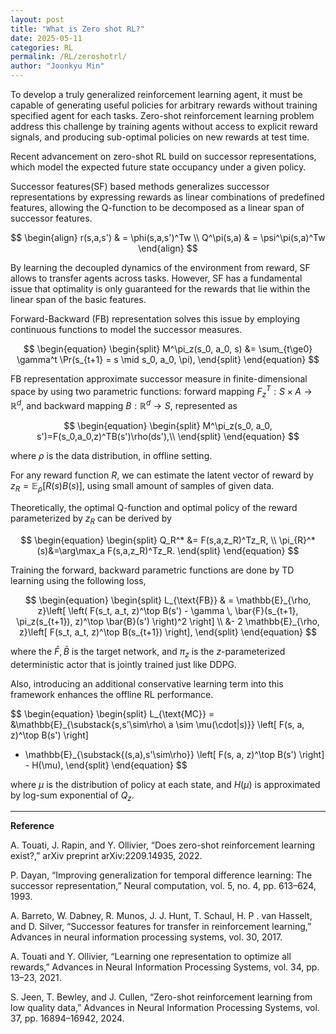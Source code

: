 ```yaml
---
layout: post
title: "What is Zero shot RL?"
date: 2025-05-11
categories: RL
permalink: /RL/zeroshotrl/
author: "Joonkyu Min"
---
```



To develop a truly generalized reinforcement learning agent, it must be capable of generating useful policies for arbitrary rewards without training specified agent for each tasks.
Zero-shot reinforcement learning problem address this challenge by training agents without access to explicit reward signals, and producing sub-optimal policies on new rewards at test time.

Recent advancement on zero-shot RL build on successor representations, which model the expected future state occupancy under a given policy.

Successor features(SF) based methods generalizes successor representations by expressing rewards as linear combinations of predefined features, allowing the Q-function to be decomposed as a linear span of successor features.

$$
\begin{align}
r(s,a,s') & = \phi(s,a,s')^Tw \\
Q^\pi(s,a) & = \psi^\pi(s,a)^Tw
\end{align}
$$

By learning the decoupled dynamics of the environment from reward, SF allows to transfer agents across tasks.
However, SF has a fundamental issue that optimality is only guaranteed for the rewards that lie within the linear span of the basic features.

Forward-Backward (FB) representation solves this issue by employing continuous functions to model the successor measures.

$$
\begin{equation}
\begin{split}
M^\pi_z(s_0, a_0, s) &= \sum_{t\ge0} \gamma^t \Pr(s_{t+1} = s \mid s_0, a_0, \pi),
\end{split}
\end{equation}
$$

FB representation approximate successor measure in finite-dimensional space by using two parametric functions: forward mapping $F_{z}^T: S\times A\to \mathbb{R}^d$, 
and backward mapping $B: \mathbb{R}^d\to S$, represented as 

$$
\begin{equation}
\begin{split}
M^\pi_z(s_0, a_0, s')=F(s_0,a_0,z)^TB(s')\rho(ds'),\\
\end{split}
\end{equation}
$$

where $\rho$ is the data distribution, in offline setting.

For any reward function $R$, 
we can estimate the latent vector of reward by $z_R =\mathbb{E}_\rho[R(s)B(s)]$, using small amount of samples of given data.

Theoretically, the optimal Q-function and optimal policy of the reward parameterized by $z_R$ can be derived by 

$$
\begin{equation}
    \begin{split}
        Q_R^* &= F(s,a,z_R)^Tz_R, \\
        \pi_{R}^*(s)&=\arg\max_a  F(s,a,z_R)^Tz_R.
    \end{split}
\end{equation}
$$

Training the forward, backward parametric functions are done by TD learning using the following loss,

$$
\begin{equation}
\begin{split}
L_{\text{FB}} & = \mathbb{E}_{\rho, z}\left[ \left( F(s_t, a_t, z)^\top B(s') - \gamma \, \bar{F}(s_{t+1}, \pi_z(s_{t+1}), z)^\top \bar{B}(s') \right)^2 \right] \\
&- 2 \mathbb{E}_{\rho, z}\left[ F(s_t, a_t, z)^\top B(s_{t+1}) \right],
\end{split}
\end{equation}
$$

where the $\bar{F}, \bar{B}$ is the target network, and $\pi_z$ is the $z$-parameterized deterministic actor that is jointly trained just like DDPG.

Also, introducing an additional conservative learning term into this framework enhances the offline RL performance.

$$
\begin{equation}
\begin{split}
    L_{\text{MC}} = 
&\mathbb{E}_{\substack{s,s'\sim\rho\\ a \sim \mu(\cdot|s)}}
\left[ F(s, a, z)^\top B(s') \right] 
- \mathbb{E}_{\substack{(s,a),s'\sim\rho}}
\left[ F(s, a, z)^\top B(s') \right] - H(\mu),
\end{split}
\end{equation}
$$

where $\mu$ is the distribution of policy at each state, 
and $H(\mu)$ is approximated by log-sum exponential of $Q_z$.


---
**Reference**

A. Touati, J. Rapin, and Y. Ollivier, “Does zero-shot reinforcement learning exist?,” arXiv preprint arXiv:2209.14935, 2022.

P. Dayan, “Improving generalization for temporal difference learning: The successor representation,” Neural computation, vol. 5, no. 4,
pp. 613–624, 1993.

A. Barreto, W. Dabney, R. Munos, J. J. Hunt, T. Schaul, H. P . van Hasselt, and D. Silver, “Successor features for transfer in reinforcement learning,” Advances in neural information processing systems, vol. 30, 2017.

A. Touati and Y. Ollivier, “Learning one representation to optimize all rewards,” Advances in Neural Information Processing Systems, vol. 34, pp. 13–23, 2021.

S. Jeen, T. Bewley, and J. Cullen, “Zero-shot reinforcement learning from low quality data,” Advances in Neural Information Processing Systems, vol. 37, pp. 16894–16942, 2024.